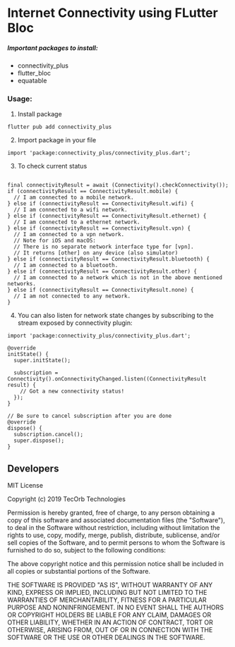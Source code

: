 # Internet Connectivity using FLutter Bloc

##### Important packages to install:
 - connectivity_plus
 - flutter_bloc
  - equatable

### Usage:

1. Install package
```
flutter pub add connectivity_plus
```
2. Import package in your file
```
import 'package:connectivity_plus/connectivity_plus.dart';
```
3. To check current status
```

final connectivityResult = await (Connectivity().checkConnectivity());
if (connectivityResult == ConnectivityResult.mobile) {
  // I am connected to a mobile network.
} else if (connectivityResult == ConnectivityResult.wifi) {
  // I am connected to a wifi network.
} else if (connectivityResult == ConnectivityResult.ethernet) {
  // I am connected to a ethernet network.
} else if (connectivityResult == ConnectivityResult.vpn) {
  // I am connected to a vpn network.
  // Note for iOS and macOS:
  // There is no separate network interface type for [vpn].
  // It returns [other] on any device (also simulator)
} else if (connectivityResult == ConnectivityResult.bluetooth) {
  // I am connected to a bluetooth.
} else if (connectivityResult == ConnectivityResult.other) {
  // I am connected to a network which is not in the above mentioned networks.
} else if (connectivityResult == ConnectivityResult.none) {
  // I am not connected to any network.
}
```


4. You can also listen for network state changes by subscribing to the stream exposed by connectivity plugin:
```
import 'package:connectivity_plus/connectivity_plus.dart';

@override
initState() {
  super.initState();

  subscription = Connectivity().onConnectivityChanged.listen((ConnectivityResult result) {
    // Got a new connectivity status!
  });
}

// Be sure to cancel subscription after you are done
@override
dispose() {
  subscription.cancel();
  super.dispose();
}

```

## Developers
MIT License

Copyright (c) 2019 TecOrb Technologies

Permission is hereby granted, free of charge, to any person obtaining a copy of this software and associated documentation files (the "Software"), to deal in the Software without restriction, including without limitation the rights to use, copy, modify, merge, publish, distribute, sublicense, and/or sell copies of the Software, and to permit persons to whom the Software is furnished to do so, subject to the following conditions:

The above copyright notice and this permission notice shall be included in all copies or substantial portions of the Software.

THE SOFTWARE IS PROVIDED "AS IS", WITHOUT WARRANTY OF ANY KIND, EXPRESS OR IMPLIED, INCLUDING BUT NOT LIMITED TO THE WARRANTIES OF MERCHANTABILITY, FITNESS FOR A PARTICULAR PURPOSE AND NONINFRINGEMENT. IN NO EVENT SHALL THE AUTHORS OR COPYRIGHT HOLDERS BE LIABLE FOR ANY CLAIM, DAMAGES OR OTHER LIABILITY, WHETHER IN AN ACTION OF CONTRACT, TORT OR OTHERWISE, ARISING FROM, OUT OF OR IN CONNECTION WITH THE SOFTWARE OR THE USE OR OTHER DEALINGS IN THE SOFTWARE.
